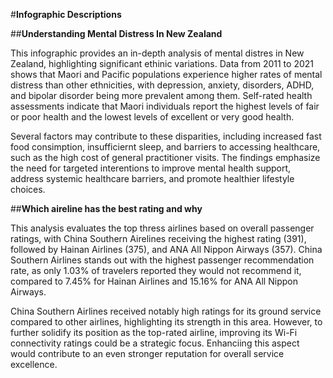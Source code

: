 #**Infographic Descriptions**

##**Understanding Mental Distress In New Zealand**

This infographic provides an in-depth analysis of mental distres in New Zealand, highlighting significant ethinic variations. 
Data from 2011 to 2021 shows that Maori and Pacific populations experience higher rates of mental distress than other ethnicities, with depression, anxiety, disorders, ADHD, and bipolar disorder being more prevalent among them.
Self-rated health assessments indicate that Maori individuals report the highest levels of fair or poor health and the lowest levels of excellent or very good health. 

Several factors may contribute to these disparities, including increased fast food consimption, insufficiernt sleep, and barriers to accessing healthcare, such as the high cost of general practitioner visits. 
The findings emphasize the need for targeted interentions to improve mental health support, address systemic healthcare barriers, and promote healthier lifestyle choices. 

##**Which aireline has the best rating and why**

This analysis evaluates the top thress airlines based on overall passenger ratings, with China Southern Airelines receiving the highest rating (391), followed by Hainan Airlines (375), and ANA All Nippon Airways (357). 
China Southern Airlines stands out with the highest passenger recommendation rate, as only 1.03% of travelers reported they would not recommend it, compared to 7.45% for Hainan Airlines and 15.16% for ANA All Nippon Airways.

China Southern Airlines received notably high ratings for its ground service compared to other airlines, highlighting its strength in this area. 
However, to further solidify its position as the top-rated airline, improving its Wi-Fi connectivity ratings could be a strategic focus.
Enhanciing this aspect would contribute to an even stronger reputation for overall service excellence. 

